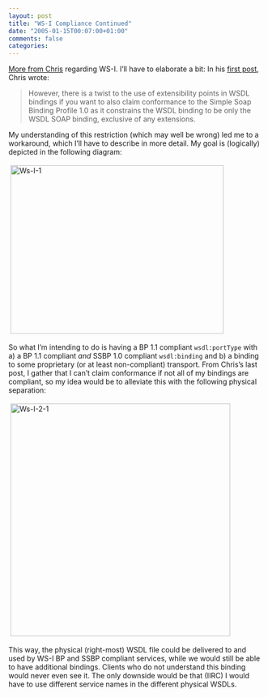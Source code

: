 ```yaml
---
layout: post
title: "WS-I Compliance Continued"
date: "2005-01-15T00:07:00+01:00"
comments: false
categories: 
---
```


<p><a href="http://webpages.charter.net/chrisfer/2005/01/more-on-ws-i-profiles.html">More from Chris</a> regarding WS-I. I&#8217;ll have to elaborate a bit: In his <a href="http://webpages.charter.net/chrisfer/2005/01/applying-ws-i-basic-profile.html">first post</a>, Chris wrote:</p>

<blockquote>
<p>However, there is a twist to the use of extensibility points in WSDL bindings if you want to also claim conformance to the Simple Soap Binding Profile 1.0 as it constrains the WSDL binding to be only the WSDL SOAP binding, exclusive of any extensions. </p>
</blockquote>

<p>My understanding of this restriction (which may well be wrong) led me to a workaround, which I&#8217;ll have to describe in more detail. My goal is (logically) depicted in the following diagram:</p>

<p><img src="/blog/st/images/WS-I-1.jpg" border="o" vspace="4" height="333" hspace="4" alt="Ws-I-1" width="421" /></p>

<p>So what I&#8217;m intending to do is having a BP 1.1 compliant <code>wsdl:portType</code> with a) a BP 1.1 compliant <em>and</em> SSBP 1.0 compliant <code>wsdl:binding</code> and b) a binding to some proprietary (or at least non-compliant) transport. From Chris&#8217;s last post, I gather that I can&#8217;t claim conformance if not all of my bindings are compliant, so my idea would be to alleviate this with the following physical separation:</p>

<p><img src="/blog/st/images/WS-I-2.jpg" border="0" vspace="4" height="460" hspace="4" alt="Ws-I-2-1" width="434" /></p>

<p>This way, the physical (right-most) WSDL file could be delivered to and used by WS-I BP and SSBP compliant services, while we would still be able to have additional bindings. Clients who do not understand this binding would never even see it. The only downside would be that (IIRC) I would have to use different service names in the different physical WSDLs.</p>


